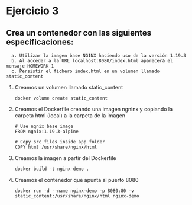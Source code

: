 # Ejercicio 3
   
 ##  Crea un contenedor con las siguientes especificaciones: 
      a. Utilizar la imagen base NGINX haciendo uso de la versión 1.19.3
      b. Al acceder a la URL localhost:8080/index.html aparecerá el mensaje HOMEWORK 1
      c. Persistir el fichero index.html en un volumen llamado static_content 

1. Creamos un volumen llamado static_content 
      ```
      docker volume create static_content
      ```
2. Creamos el Dockerfile creando una imagen ngninx y copiando la carpeta html (local) a la carpeta de la imagen
      ```
      # Use ngnix base image
      FROM ngnix:1.19.3-alpine
      ```
      ```
      # Copy src files inside app folder
      COPY html /usr/share/nginx/html 
      ```

3. Creamos la imagen a partir del Dockerfile 
    ```
    docker build -t nginx-demo .
    ```
4. Creamos el contenedor que apunta al puerto 8080
    ```
    docker run -d --name nginx-demo -p 8080:80 -v static_content:/usr/share/nginx/html nginx-demo
    ```
